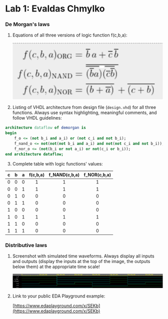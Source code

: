 # Lab 1: Evaldas Chmylko

### De Morgan's laws

1. Equations of all three versions of logic function f(c,b,a):

   ![Logic function](equations.png)

2. Listing of VHDL architecture from design file (`design.vhd`) for all three functions. Always use syntax highlighting, meaningful comments, and follow VHDL guidelines:

```vhdl
architecture dataflow of demorgan is
begin
    f_o <= (not b_i and a_i) or (not c_i and not b_i);
    f_nand_o <= not(not(not b_i and a_i) and not(not c_i and not b_i));
    f_nor_o <= (not(b_i or not a_i) or not(c_i or b_i));
end architecture dataflow;
```

3. Complete table with logic functions' values:

| **c** | **b** |**a** | **f(c,b,a)** | **f_NAND(c,b,a)** | **f_NOR(c,b,a)** |
| :-: | :-: | :-: | :-: | :-: | :-: |
| 0 | 0 | 0 | 1 | 1 | 1 |
| 0 | 0 | 1 | 1 | 1 | 1 |
| 0 | 1 | 0 | 0 | 0 | 0 |
| 0 | 1 | 1 | 0 | 0 | 0 |
| 1 | 0 | 0 | 0 | 0 | 0 |
| 1 | 0 | 1 | 1 | 1 | 1 |
| 1 | 1 | 0 | 0 | 0 | 0 |
| 1 | 1 | 1 | 0 | 0 | 0 |

### Distributive laws

1. Screenshot with simulated time waveforms. Always display all inputs and outputs (display the inputs at the top of the image, the outputs below them) at the appropriate time scale!

   ![your figure](waveform.png)

2. Link to your public EDA Playground example:

   [https://www.edaplayground.com/x/SEKb](https://www.edaplayground.com/x/SEKb)

